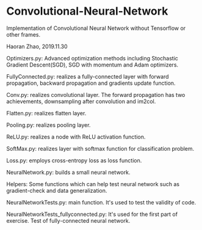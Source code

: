 # Convolutional-Neural-Network
Implementation of Convolutional Neural Network without Tensorflow or other frames.

Haoran Zhao, 2019.11.30

Optimizers.py: Advanced optimization methods including Stochastic Gradient Descent(SGD), SGD with momentum and Adam optimizers.

FullyConnected.py: realizes a fully-connected layer with forward propagation, backward propagation and gradients update function.

Conv.py: realizes convolutional layer. The forward propagation has two achievements, downsampling after convolution and im2col.

Flatten.py: realizes flatten layer.

Pooling.py: realizes pooling layer.

ReLU.py: realizes a node with ReLU activation function.

SoftMax.py: realizes layer with softmax function for classification problem.

Loss.py: employs cross-entropy loss as loss function.

NeuralNetwork.py: builds a small neural network.

Helpers: Some functions which can help test neural network such as gradient-check and data generalization. 

NeuralNetworkTests.py: main function. It's used to test the validity of code.

NeuralNetworkTests_fullyconnected.py: It's used for the first part of exercise. Test of fully-connected neural network.
